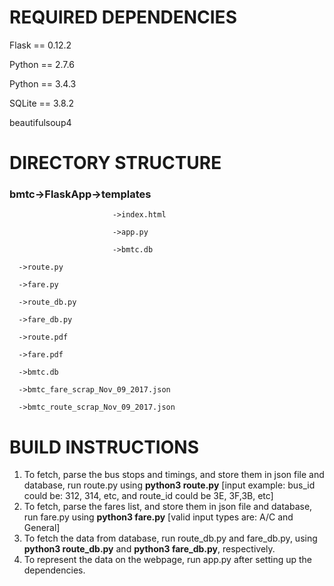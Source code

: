 # **REQUIRED DEPENDENCIES**

Flask == 0.12.2

Python == 2.7.6

Python == 3.4.3 

SQLite == 3.8.2 

beautifulsoup4

# **DIRECTORY STRUCTURE**


### bmtc->FlaskApp->templates
                           
                           ->index.html

                           ->app.py
                             
                           ->bmtc.db
                             
      ->route.py
      
      ->fare.py
      
      ->route_db.py
      
      ->fare_db.py
      
      ->route.pdf
      
      ->fare.pdf
      
      ->bmtc.db
      
      ->bmtc_fare_scrap_Nov_09_2017.json
      
      ->bmtc_route_scrap_Nov_09_2017.json
   
# **BUILD INSTRUCTIONS**

1. To fetch, parse the bus stops and timings, and store them in json file and database, run route.py using **python3 route.py** [input example: bus_id could be: 312, 314, etc, and route_id could be 3E, 3F,3B, etc]
2. To fetch, parse the fares list, and store them in json file and database, run fare.py using **python3 fare.py**
[valid input types are: A/C and General]
3. To fetch the data from database, run route_db.py and fare_db.py, using **python3 route_db.py** and **python3 fare_db.py**, respectively.
4. To represent the data on the webpage, run app.py after setting up the dependencies.


    
    
